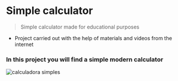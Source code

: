 <h1>Simple calculator</h1>

> Simple calculator made for educational purposes

 * Project carried out with the help of materials and videos from the internet
 
 <h3>In this project you will find a simple modern calculator</h3>
 
 ![calculadora simples](https://user-images.githubusercontent.com/105439209/200127557-a8c141c4-65a1-4b62-a57e-053fd4d6fab3.PNG)

